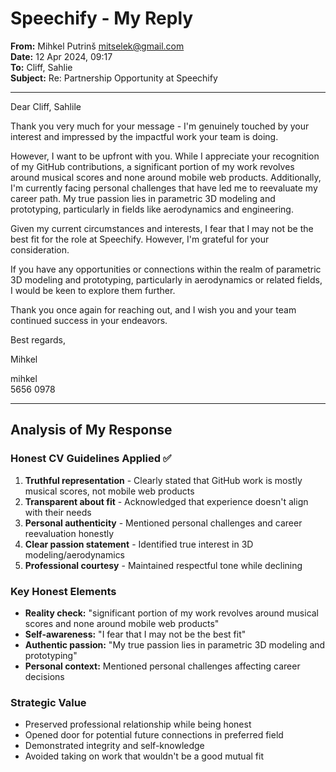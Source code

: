# Speechify - My Reply

**From:** Mihkel Putrinš <mitselek@gmail.com>  
**Date:** 12 Apr 2024, 09:17  
**To:** Cliff, Sahlie  
**Subject:** Re: Partnership Opportunity at Speechify  

---

Dear Cliff, Sahlile

Thank you very much for your message - I'm genuinely touched by your interest and impressed by the impactful work your team is doing.

However, I want to be upfront with you. While I appreciate your recognition of my GitHub contributions, a significant portion of my work revolves around musical scores and none around mobile web products. Additionally, I'm currently facing personal challenges that have led me to reevaluate my career path. My true passion lies in parametric 3D modeling and prototyping, particularly in fields like aerodynamics and engineering.

Given my current circumstances and interests, I fear that I may not be the best fit for the role at Speechify. However, I'm grateful for your consideration.

If you have any opportunities or connections within the realm of parametric 3D modeling and prototyping, particularly in aerodynamics or related fields, I would be keen to explore them further.

Thank you once again for reaching out, and I wish you and your team continued success in your endeavors.

Best regards,

Mihkel

mihkel  
5656 0978

---

## Analysis of My Response

### Honest CV Guidelines Applied ✅

1. **Truthful representation** - Clearly stated that GitHub work is mostly musical scores, not mobile web products
2. **Transparent about fit** - Acknowledged that experience doesn't align with their needs
3. **Personal authenticity** - Mentioned personal challenges and career reevaluation honestly
4. **Clear passion statement** - Identified true interest in 3D modeling/aerodynamics
5. **Professional courtesy** - Maintained respectful tone while declining

### Key Honest Elements

- **Reality check:** "significant portion of my work revolves around musical scores and none around mobile web products"
- **Self-awareness:** "I fear that I may not be the best fit"
- **Authentic passion:** "My true passion lies in parametric 3D modeling and prototyping"
- **Personal context:** Mentioned personal challenges affecting career decisions

### Strategic Value

- Preserved professional relationship while being honest
- Opened door for potential future connections in preferred field
- Demonstrated integrity and self-knowledge
- Avoided taking on work that wouldn't be a good mutual fit
